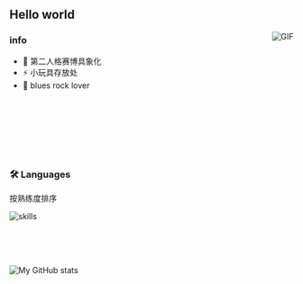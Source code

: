 ## Hello world

<img align="right" alt="GIF" src="https://raw.githubusercontent.com/JoeyBling/JoeyBling/master/pic/pusheencode.gif" />

### info
- 🦊  第二人格赛博具象化
- ⚡  小玩具存放处
- 🎸  blues rock lover


</br>
</br>
</br>
</br>
</br>
</br>

### 🛠 Languages

按熟练度排序

![skills](https://skillicons.dev/icons?i=python,c,go,cpp,html,js,nodejs,java,vue)

</br>
</br></br>



![My GitHub stats](https://github-readme-stats.vercel.app/api?username=shiroiokami&theme=omni&show_icons=true)
